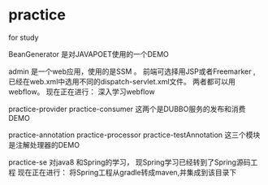 # practice
for study

BeanGenerator 是对JAVAPOET使用的一个DEMO

admin 是一个web应用，使用的是SSM 。
前端可选择用JSP或者Freemarker , 已经在web.xml中选用不同的dispatch-servlet.xml文件。
两者都可以用webflow。
现在正在进行： 深入学习webflow

practice-provider
practice-consumer
这两个是DUBBO服务的发布和消费DEMO

practice-annotation
practice-processor
practice-testAnnotation
这三个模块是注解处理器的DEMO

practice-se
对java8 和Spring的学习，
现Spring学习已经转到了Spring源码工程
现在正在进行：
将Spring工程从gradle转成maven,并集成到该目录下